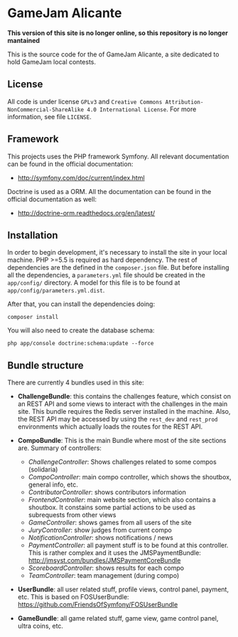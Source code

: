GameJam Alicante
========================

**This version of this site is no longer online, so this repository is no longer mantained**

This is the source code for the of GameJam Alicante, a site dedicated to hold GameJam local contests.

License
--------

All code is under license `GPLv3` and `Creative Commons Attribution-NonCommercial-ShareAlike 4.0 International License`. For more information, see file `LICENSE`.

Framework
---------

This projects uses the PHP framework Symfony. All relevant documentation can be found in the official documentation:

* http://symfony.com/doc/current/index.html

Doctrine is used as a ORM. All the documentation can be found in the official documentation as well:

* http://doctrine-orm.readthedocs.org/en/latest/

Installation
------------

In order to begin development, it's necessary to install the site in your local machine. PHP >=5.5 is required as hard dependency. The rest of dependencies are the defined in the `composer.json` file. But before installing all the dependencies, a `parameters.yml` file should be created in the `app/config/` directory. A model for this file is to be found at `app/config/parameters.yml.dist`.

After that, you can install the dependencies doing:

`composer install`

You will also need to create the database schema:

`php app/console doctrine:schema:update --force`

Bundle structure
----------------

There are currently 4 bundles used in this site:

* **ChallengeBundle**: this contains the challenges feature, which consist on an REST API and some views to interact with the challenges in the main site. This bundle requires the Redis server installed in the machine. Also, the REST API may be accessed by using the `rest_dev` and `rest_prod` environments which actually loads the routes for the REST API.

* **CompoBundle**: This is the main Bundle where most of the site sections are. Summary of controllers:

    * _ChallengeController_: Shows challenges related to some compos (solidaria)
    * _CompoController_: main compo controller, which shows the shoutbox, general info, etc.
    * _ContributorController_: shows contributors information
    * _FrontendController_: main website section, which also contains a shoutbox. It constains some partial actions to be used as subrequests from other views
    * _GameController_: shows games from all users of the site
    * _JuryController_: show judges from current compo
    * _NotificationController_: shows notifications / news
    * _PaymentController_: all payment stuff is to be found at this controller. This is rather complex and it uses the JMSPaymentBundle: http://jmsyst.com/bundles/JMSPaymentCoreBundle
    * _ScoreboardController_: shows results for each compo
    * _TeamController_: team management (during compo)

* **UserBundle**: all user related stuff, profile views, control panel, payment, etc. This is based on FOSUserBundle: https://github.com/FriendsOfSymfony/FOSUserBundle
 
* **GameBundle**: all game related stuff, game view, game control panel, ultra coins, etc.
